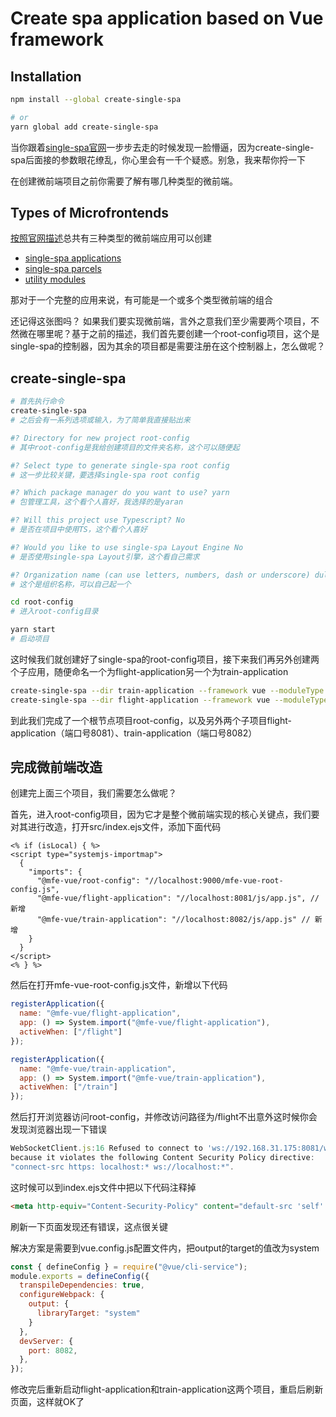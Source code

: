 # Create spa application based on Vue framework

## Installation

```bash
npm install --global create-single-spa

# or
yarn global add create-single-spa
```

当你跟着[single-spa官网](https://single-spa.js.org/docs/create-single-spa/)一步步去走的时候发现一脸懵逼，因为create-single-spa后面接的参数眼花缭乱，你心里会有一千个疑惑。别急，我来帮你捋一下

在创建微前端项目之前你需要了解有哪几种类型的微前端。

## Types of Microfrontends

[按照官网描述](https://single-spa.js.org/docs/microfrontends-concept#types-of-microfrontends)总共有三种类型的微前端应用可以创建

 - [single-spa applications](https://single-spa.js.org/docs/building-applications)
 - [single-spa parcels](https://single-spa.js.org/docs/parcels-overview)
 - [utility modules](https://single-spa.js.org/docs/recommended-setup#utility-modules-styleguide-api-etc)

 那对于一个完整的应用来说，有可能是一个或多个类型微前端的组合

还记得这张图吗？
<file-image name="spa"></file-image>
如果我们要实现微前端，言外之意我们至少需要两个项目，不然微在哪里呢？基于之前的描述，我们首先要创建一个root-config项目，这个是single-spa的控制器，因为其余的项目都是需要注册在这个控制器上，怎么做呢？

 ## create-single-spa

 ```bash
 # 首先执行命令
create-single-spa
# 之后会有一系列选项或输入，为了简单我直接贴出来

#? Directory for new project root-config
# 其中root-config是我给创建项目的文件夹名称，这个可以随便起

#? Select type to generate single-spa root config
# 这一步比较关键，要选择single-spa root config

#? Which package manager do you want to use? yarn
# 包管理工具，这个看个人喜好，我选择的是yaran

#? Will this project use Typescript? No
# 是否在项目中使用TS，这个看个人喜好

#? Would you like to use single-spa Layout Engine No
# 是否使用single-spa Layout引擎，这个看自己需求

#? Organization name (can use letters, numbers, dash or underscore) dullarjs
# 这个是组织名称，可以自己起一个

cd root-config
# 进入root-config目录

yarn start
# 启动项目
 ```

 这时候我们就创建好了single-spa的root-config项目，接下来我们再另外创建两个子应用，随便命名一个为flight-application另一个为train-application

 ```bash
 create-single-spa --dir train-application --framework vue --moduleType app-parcel
 create-single-spa --dir flight-application --framework vue --moduleType app-parcel
 ```

 到此我们完成了一个根节点项目root-config，以及另外两个子项目flight-application（端口号8081）、train-application（端口号8082）

 ## 完成微前端改造

 创建完上面三个项目，我们需要怎么做呢？

 首先，进入root-config项目，因为它才是整个微前端实现的核心关键点，我们要对其进行改造，打开src/index.ejs文件，添加下面代码

 ```js{6,7}
 <% if (isLocal) { %>
 <script type="systemjs-importmap">
   {
     "imports": {
       "@mfe-vue/root-config": "//localhost:9000/mfe-vue-root-config.js",
       "@mfe-vue/flight-application": "//localhost:8081/js/app.js", // 新增
       "@mfe-vue/train-application": "//localhost:8082/js/app.js" // 新增
     }
   }
 </script>
 <% } %>

 ```

 然后在打开mfe-vue-root-config.js文件，新增以下代码
```js
registerApplication({
  name: "@mfe-vue/flight-application",
  app: () => System.import("@mfe-vue/flight-application"),
  activeWhen: ["/flight"]
});

registerApplication({
  name: "@mfe-vue/train-application",
  app: () => System.import("@mfe-vue/train-application"),
  activeWhen: ["/train"]
});
```

然后打开浏览器访问root-config，并修改访问路径为/flight不出意外这时候你会发现浏览器出现一下错误

```js
WebSocketClient.js:16 Refused to connect to 'ws://192.168.31.175:8081/ws' 
because it violates the following Content Security Policy directive: 
"connect-src https: localhost:* ws://localhost:*".
```
这时候可以到index.ejs文件中把以下代码注释掉

```html
<meta http-equiv="Content-Security-Policy" content="default-src 'self' https: localhost:*; script-src 'unsafe-inline' 'unsafe-eval' https: localhost:*; connect-src https: localhost:* ws://localhost:*; style-src 'unsafe-inline' https:; object-src 'none';">
```
刷新一下页面发现还有错误，这点很关键
<file-image name="error"></file-image>

解决方案是需要到vue.config.js配置文件内，把output的target的值改为system
```js
const { defineConfig } = require("@vue/cli-service");
module.exports = defineConfig({
  transpileDependencies: true,
  configureWebpack: {
    output: {
      libraryTarget: "system"
    }
  },
  devServer: {
    port: 8082,
  },
});
```
修改完后重新启动flight-application和train-application这两个项目，重启后刷新页面，这样就OK了